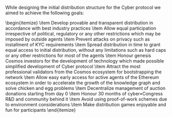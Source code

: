 While designing the initial distribution structure for the Cyber protocol we aimed to achieve the following goals:

\begin{itemize}
\item Develop provable and transparent distribution in accordance with best industry practices
\item Allow equal participation irrespective of political, regulatory or any other restrictions which may be imposed by outside agents
\item Prevent attacks on privacy such as installment of KYC requirements
\item Spread distribution in time to grant equal access to initial distribution, without any limitations such as hard caps or any other restrictions for most of the agents
\item Honour genesis Cosmos investors for the development of technology which made possible simplified development of Cyber protocol
\item Attract the most professional validators from the Cosmos ecosystem for bootstrapping the network
\item Allow easy early access for active agents of the Ethereum ecosystem in order to accelerate the growth of the knowledge graph and solve chicken and egg problems
\item Decentralize management of auction donations starting from day 0
\item Honour 30 months of cyber•Congress R\&D and community behind it
\item Avoid using proof-of-work schemes due to environment considerations
\item Make distribution games enjoyable and fun for participants
\end{itemize}
